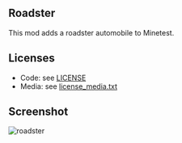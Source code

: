 ## Roadster

This mod adds a roadster automobile to Minetest.

## Licenses
- Code: see [LICENSE](/LICENSE)
- Media: see [license_media.txt](/license_media.txt)

## Screenshot
![roadster](/automobiles_roadster/screenshot.jpg)
